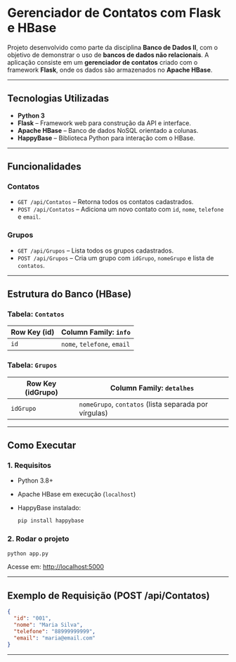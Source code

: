 # Gerenciador de Contatos com Flask e HBase

Projeto desenvolvido como parte da disciplina **Banco de Dados II**, com o objetivo de demonstrar o uso de **bancos de dados não relacionais**.
A aplicação consiste em um **gerenciador de contatos** criado com o framework **Flask**, onde os dados são armazenados no **Apache HBase**.

---

## Tecnologias Utilizadas

* **Python 3**
* **Flask** – Framework web para construção da API e interface.
* **Apache HBase** – Banco de dados NoSQL orientado a colunas.
* **HappyBase** – Biblioteca Python para interação com o HBase.

---

## Funcionalidades

### Contatos

* `GET /api/Contatos` – Retorna todos os contatos cadastrados.
* `POST /api/Contatos` – Adiciona um novo contato com `id`, `nome`, `telefone` e `email`.

### Grupos

* `GET /api/Grupos` – Lista todos os grupos cadastrados.
* `POST /api/Grupos` – Cria um grupo com `idGrupo`, `nomeGrupo` e lista de `contatos`.

---

## Estrutura do Banco (HBase)

### Tabela: `Contatos`

| Row Key (id) | Column Family: `info`       |
| ------------ | --------------------------- |
| `id`         | `nome`, `telefone`, `email` |

### Tabela: `Grupos`

| Row Key (idGrupo) | Column Family: `detalhes`                             |
| ----------------- | ----------------------------------------------------- |
| `idGrupo`         | `nomeGrupo`, `contatos` (lista separada por vírgulas) |

---

##  Como Executar

### 1. Requisitos

* Python 3.8+
* Apache HBase em execução (`localhost`)
* HappyBase instalado:

  ```bash
  pip install happybase
  ```

### 2. Rodar o projeto

```bash
python app.py
```

Acesse em: [http://localhost:5000](http://localhost:5000)

---

## Exemplo de Requisição (POST /api/Contatos)

```json
{
  "id": "001",
  "nome": "Maria Silva",
  "telefone": "88999999999",
  "email": "maria@email.com"
}
```

---
